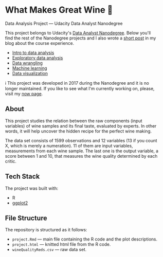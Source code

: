 # What Makes Great Wine 🍷
Data Analysis Project — Udacity Data Analyst Nanodegree

This project belongs to Udacity's [Data Analyst Nanodegree](https://eu.udacity.com/course/data-analyst-nanodegree--nd002). Below you'll find the rest of the Nanodegree projects and I also wrote a [short post](https://www.collado.io/blog/2018/udacity-dand) in my blog about the course experience.

* [Intro to data analysis](https://github.com/MarcCollado/titanic)
* [Exploratory data analysis](https://github.com/MarcCollado/wine)
* [Data wrangling](https://github.com/MarcCollado/open-street-map)
* [Machine learning](https://github.com/MarcCollado/enron)
* [Data visualization](https://public.tableau.com/profile/marccollado#!/vizhome/TitanicFinal_6/Titanic)

ℹ️ This project was developed in 2017 during the Nanodegree and it is no longer maintained. If you like to see what I'm currently working on, please, visit my [now page](https://www.collado.io/now).


## About
This project studies the relation between the raw components (input variables) of wine samples and its final taste, evaluated by experts. In other words, it will help uncover the hidden recipe for the perfect wine making.

The data set consists of 1599 observations and 12 variables (13 if you count X, which is merely a numeration). 11 of them are input variables, measurements from each wine sample. The last one is the output variable, a score between 1 and 10, that measures the wine quality determined by each critic.


## Tech Stack
The project was built with:

* R
* [ggplot2](https://ggplot2.tidyverse.org/)


## File Structure
The repository is structured as it follows:

* `project.Rmd` — main file containing the R code and the plot descriptions.
* `project.html` — knitted html file from the R code.
* `wineQualityReds.csv` — raw data set.
